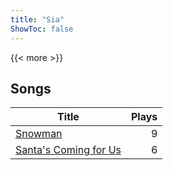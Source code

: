 ```yaml
---
title: "Sia"
ShowToc: false
---
```


{{< more >}}

## Songs
Title | Plays 
----- | -----: 
[Snowman](/songs/snowman) | 9
[Santa's Coming for Us](/songs/santas-coming-for-us) | 6

